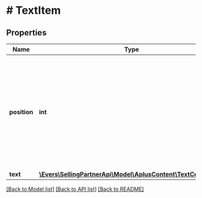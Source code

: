 # # TextItem

## Properties

Name | Type | Description | Notes
------------ | ------------- | ------------- | -------------
**position** | **int** | The rank or index of this text item within the collection. Different items cannot occupy the same position within a single collection. |
**text** | [**\Evers\SellingPartnerApi\Model\AplusContent\TextComponent**](TextComponent.md) |  |

[[Back to Model list]](../../README.md#models) [[Back to API list]](../../README.md#endpoints) [[Back to README]](../../README.md)
